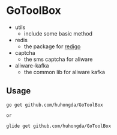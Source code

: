 # GoToolBox

* utils
    * include some basic method
* redis
    * the package for [redigo](https://github.com/garyburd/redigo)
* captcha
    * the sms captcha for aliware
* aliware-kafka
    * the common lib for aliware kafka        

## Usage

```
go get github.com/huhongda/GoToolBox

or 

glide get github.com/huhongda/GoToolBox
```
